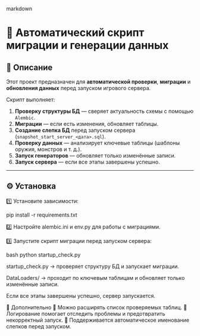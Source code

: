 markdown
# 🚀 Автоматический скрипт миграции и генерации данных

## 📌 Описание  
Этот проект предназначен для **автоматической проверки**, **миграции** и **обновления данных** перед запуском игрового сервера.  

Скрипт выполняет:  
1. **Проверку структуры БД** — сверяет актуальность схемы с помощью `Alembic`.  
2. **Миграции** — если есть изменения, обновляет таблицы.  
3. **Создание слепка БД** перед запуском сервера (`snapshot_start_server_<дата>.sql`).  
4. **Проверку данных** — анализирует ключевые таблицы (шаблоны оружия, монстров и т. д.).  
5. **Запуск генераторов** — обновляет только изменённые записи.  
6. **Запуск сервера** — если все этапы завершены успешно.

---

## ⚙️ Установка  

1️⃣ Установите зависимости:  

pip install -r requirements.txt

2️⃣ Настройте alembic.ini и env.py для работы с миграциями.

3️⃣ Запустите скрипт миграции перед запуском сервера:

bash
python startup_check.py

startup_check.py → проверяет структуру БД и запускает миграции.

DataLoaders/ → проходит по ключевым таблицам и обновляет только изменённые записи.

Если все этапы завершены успешно, сервер запускается.

📝 Дополнительно
📌 Можно расширять список проверяемых таблиц. 📌 Логирование помогает отследить проблемы и предотвратить некорректный запуск. 📌 Поддерживается автоматическое именование слепков перед запуском.